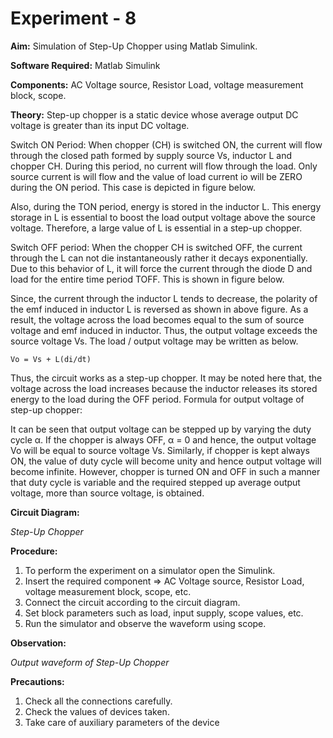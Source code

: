 # Experiment - 8

**Aim:** Simulation of Step-Up Chopper using Matlab Simulink.  
  
**Software Required:** Matlab Simulink 

**Components:** AC Voltage source, Resistor Load, voltage measurement block, scope.    

**Theory:**  Step-up chopper is a static device whose average output DC voltage is greater than its input DC voltage.  
 
Switch ON Period:  When chopper (CH) is switched ON, the current will flow through the closed path formed by supply source Vs, inductor L and chopper CH. During this period, no current will flow through the load. Only source current is will flow and the value of load current io will be ZERO during the ON period. This case is depicted in figure below. 
 
Also, during the TON period, energy is stored in the inductor L. This energy storage in L is essential to boost the load output voltage above the source voltage. Therefore, a large value of L is essential in a step-up chopper. 


Switch OFF period:  When the chopper CH is switched OFF, the current through the L can not die instantaneously rather it decays exponentially. Due to this behavior of L, it will force the current through the diode D and load for the entire time period TOFF. This is shown in figure below.  
 
 
Since, the current through the inductor L tends to decrease, the polarity of the emf induced in inductor L is reversed as shown in above figure. As a result, the voltage across the load becomes equal to the sum of source voltage and emf induced in inductor. Thus, the output voltage exceeds the source voltage Vs. The load / output voltage may be written as below.  

```
Vo = Vs + L(di/dt)
```
Thus, the circuit works as a step-up chopper. It may be noted here that, the voltage across the load increases because the inductor releases its stored energy to the load during the OFF period. 
Formula for output voltage of step-up chopper:  
  
It can be seen that output voltage can be stepped up by varying the duty cycle α. If the chopper is always OFF, α = 0 and hence, the output voltage Vo will be equal to source voltage Vs. Similarly, if chopper is kept always ON, the value of duty cycle will become unity and hence output voltage will become infinite. However, chopper is turned ON and OFF in such a manner that duty cycle is variable and the required stepped up average output voltage, more than source voltage, is obtained.  

  

**Circuit Diagram:**

*Step-Up Chopper*

**Procedure:**

1.	To perform the experiment on a simulator open the Simulink. 
2.	Insert the required component =>  AC Voltage source, Resistor Load, voltage measurement block, scope, etc. 
3.	Connect the circuit according to the circuit diagram. 
4.	Set block parameters such as load, input supply, scope values, etc.
5.	Run the simulator and observe the waveform using scope.


**Observation:**

*Output waveform of Step-Up Chopper*


**Precautions:**
  
1) Check all the connections carefully.
2) Check the values of devices taken.
3) Take care of auxiliary parameters of the device
